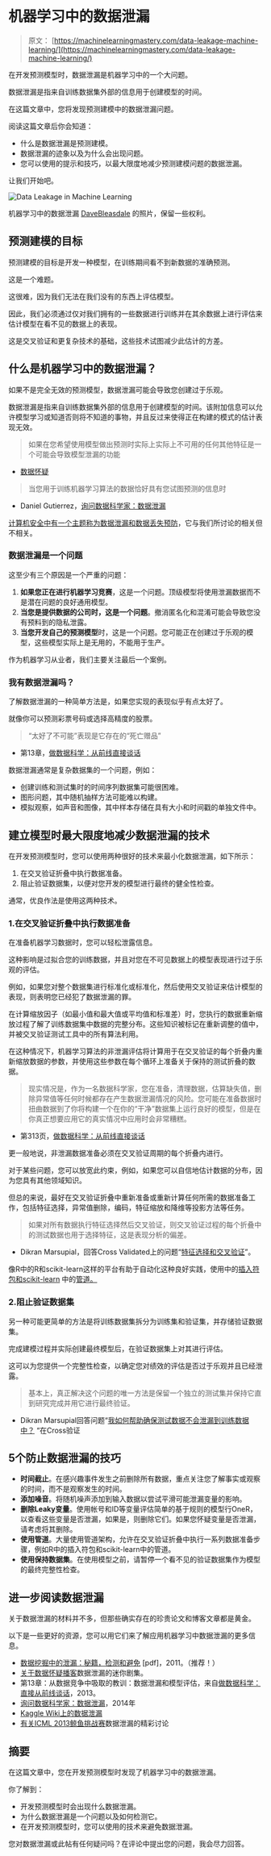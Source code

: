 # 机器学习中的数据泄漏

> 原文： [https://machinelearningmastery.com/data-leakage-machine-learning/](https://machinelearningmastery.com/data-leakage-machine-learning/)

在开发预测模型时，数据泄漏是机器学习中的一个大问题。

数据泄漏是指来自训练数据集外部的信息用于创建模型的时间。

在这篇文章中，您将发现预测建模中的数据泄漏问题。

阅读这篇文章后你会知道：

*   什么是数据泄漏是预测建模。
*   数据泄漏的迹象以及为什么会出现问题。
*   您可以使用的提示和技巧，以最大限度地减少预测建模问题的数据泄漏。

让我们开始吧。

![Data Leakage in Machine Learning](img/25023ca02595bba7bd16d28f131d8b25.jpg)

机器学习中的数据泄漏
[DaveBleasdale](https://www.flickr.com/photos/sidelong/20147524535/) 的照片，保留一些权利。

## 预测建模的目标

预测建模的目标是开发一种模型，在训练期间看不到新数据的准确预测。

这是一个难题。

这很难，因为我们无法在我们没有的东西上评估模型。

因此，我们必须通过仅对我们拥有的一些数据进行训练并在其余数据上进行评估来估计模型在看不见的数据上的表现。

这是交叉验证和更复杂技术的基础，这些技术试图减少此估计的方差。

## 什么是机器学习中的数据泄漏？

如果不是完全无效的预测模型，数据泄漏可能会导致您创建过于乐观。

数据泄漏是指来自训练数据集外部的信息用于创建模型的时间。该附加信息可以允许模型学习或知道否则将不知道的事物，并且反过来使得正在构建的模式的估计表现无效。

> 如果在您希望使用模型做出预测时实际上实际上不可用的任何其他特征是一个可能会导致模型泄漏的功能

- [数据怀疑](http://dataskeptic.com/epnotes/leakage.php)

> 当您用于训练机器学习算法的数据恰好具有您试图预测的信息时

- Daniel Gutierrez，[询问数据科学家：数据泄漏](http://insidebigdata.com/2014/11/26/ask-data-scientist-data-leakage/)

[计算机安全中有一个主题称为数据泄漏和数据丢失预防](https://en.wikipedia.org/wiki/Data_loss_prevention_software)，它与我们所讨论的相关但不相关。

### 数据泄漏是一个问题

这至少有三个原因是一个严重的问题：

1.  **如果您正在进行机器学习竞赛**，这是一个问题。顶级模型将使用泄漏数据而不是潜在问题的良好通用模型。
2.  **当您是提供数据的公司时，这是一个问题**。撤消匿名化和混淆可能会导致您没有预料到的隐私泄露。
3.  **当您开发自己的预测模型**时，这是一个问题。您可能正在创建过于乐观的模型，这些模型实际上是无用的，不能用于生产。

作为机器学习从业者，我们主要关注最后一个案例。

### 我有数据泄漏吗？

了解数据泄漏的一种简单方法是，如果您实现的表现似乎有点太好了。

就像你可以预测彩票号码或选择高精度的股票。

> “太好了不可能”表现是它存在的“死亡赠品”

- 第13章，[做数据科学：从前线直接谈话](http://www.amazon.com/dp/1449358659?tag=inspiredalgor-20)

数据泄漏通常是复杂数据集的一个问题，例如：

*   创建训练和测试集时的时间序列数据集可能很困难。
*   图形问题，其中随机抽样方法可能难以构建。
*   模拟观察，如声音和图像，其中样本存储在具有大小和时间戳的单独文件中。

## 建立模型时最大限度地减少数据泄漏的技术

在开发预测模型时，您可以使用两种很好的技术来最小化数据泄漏，如下所示：

1.  在交叉验证折叠中执行数据准备。
2.  阻止验证数据集，以便对您开发的模型进行最终的健全性检查。

通常，优良作法是使用这两种技术。

### 1.在交叉验证折叠中执行数据准备

在准备机器学习数据时，您可以轻松泄露信息。

这种影响是过拟合您的训练数据，并且对您在不可见数据上的模型表现进行过于乐观的评估。

例如，如果您对整个数据集进行标准化或标准化，然后使用交叉验证来估计模型的表现，则表明您已经犯了数据泄漏的罪。

在计算缩放因子（如最小值和最大值或平均值和标准差）时，您执行的数据重新缩放过程了解了训练数据集中数据的完整分布。这些知识被标记在重新调整的值中，并被交叉验证测试工具中的所有算法利用。

在这种情况下，机器学习算法的非泄漏评估将计算用于在交叉验证的每个折叠内重新缩放数据的参数，并使用这些参数在每个循环上准备关于保持的测试折叠的数据。

> 现实情况是，作为一名数据科学家，您在准备，清理数据，估算缺失值，删除异常值等任何时候都存在产生数据泄漏情况的风险。您可能在准备数据时扭曲数据到了你将构建一个在你的“干净”数据集上运行良好的模型，但是在你真正想要应用它的真实情况中应用时会非常糟糕。

- 第313页，[做数据科学：从前线直接谈话](http://www.amazon.com/dp/1449358659?tag=inspiredalgor-20)

更一般地说，非泄漏数据准备必须在交叉验证周期的每个折叠内进行。

对于某些问题，您可以放宽此约束，例如，如果您可以自信地估计数据的分布，因为您具有其他领域知识。

但总的来说，最好在交叉验证折叠中重新准备或重新计算任何所需的数据准备工作，包括特征选择，异常值删除，编码，特征缩放和降维等投影方法等任务。

> 如果对所有数据执行特征选择然后交叉验证，则交叉验证过程的每个折叠中的测试数据也用于选择特征，这是表现分析的偏差。

- Dikran Marsupial，回答Cross Validated上的问题“[特征选择和交叉验证](http://stats.stackexchange.com/questions/27750/feature-selection-and-cross-validation)”。

像R中的R和scikit-learn这样的平台有助于自动化这种良好实践，使用中的[插入符包和scikit-learn](http://machinelearningmastery.com/caret-r-package-for-applied-predictive-modeling/) 中的[管道。](http://machinelearningmastery.com/automate-machine-learning-workflows-pipelines-python-scikit-learn/)

### 2.阻止验证数据集

另一种可能更简单的方法是将训练数据集拆分为训练集和验证集，并存储验证数据集。

完成建模过程并实际创建最终模型后，在验证数据集上对其进行评估。

这可以为您提供一个完整性检查，以确定您对绩效的评估是否过于乐观并且已经泄露。

> 基本上，真正解决这个问题的唯一方法是保留一个独立的测试集并保持它直到研究完成并用它进行最终验证。

- Dikran Marsupial回答问题“[我如何帮助确保测试数据不会泄漏到训练数据中？](http://stats.stackexchange.com/questions/20010/how-can-i-help-ensure-testing-data-does-not-leak-into-training-data) “在Cross验证

## 5个防止数据泄漏的技巧

*   **时间截止**。在感兴趣事件发生之前删除所有数据，重点关注您了解事实或观察的时间，而不是观察发生的时间。
*   **添加噪音**。将随机噪声添加到输入数据以尝试平滑可能泄漏变量的影响。
*   **删除Leaky变量**。使用帐号和ID等变量评估简单的基于规则的模型行OneR，以查看这些变量是否泄漏，如果是，则删除它们。如果您怀疑变量是否泄漏，请考虑将其删除。
*   **使用管道**。大量使用管道架构，允许在交叉验证折叠中执行一系列数据准备步骤，例如R中的插入符包和scikit-learn中的管道。
*   **使用保持数据集**。在使用模型之前，请暂停一个看不见的验证数据集作为模型的最终完整性检查。

## 进一步阅读数据泄漏

关于数据泄漏的材料并不多，但那些确实存在的珍贵论文和博客文章都是黄金。

以下是一些更好的资源，您可以用它们来了解应用机器学习中数据泄漏的更多信息。

*   [数据挖掘中的泄漏：秘籍，检测和避免](https://www.cs.umb.edu/~ding/history/470_670_fall_2011/papers/cs670_Tran_PreferredPaper_LeakingInDataMining.pdf) [pdf]，2011。（推荐！）
*   [关于数据怀疑播客](http://dataskeptic.com/epnotes/leakage.php)数据泄漏的迷你剧集。
*   第13章：从数据竞争中吸取的教训：数据泄漏和模型评估，来自[做数据科学：直接从前线谈话](http://www.amazon.com/dp/1449358659?tag=inspiredalgor-20)，2013。
*   [询问数据科学家：数据泄漏](http://insidebigdata.com/2014/11/26/ask-data-scientist-data-leakage/)，2014年
*   [Kaggle Wiki上的数据泄漏](https://www.kaggle.com/wiki/Leakage)
*   [有关ICML 2013鲸鱼挑战赛](https://www.kaggle.com/c/the-icml-2013-whale-challenge-right-whale-redux/forums/t/4865/the-leakage-and-how-it-was-fixed/25839#post25839)数据泄漏的精彩讨论

## 摘要

在这篇文章中，您在开发预测模型时发现了机器学习中的数据泄漏。

你了解到：

*   开发预测模型时会出现什么数据泄漏。
*   为什么数据泄漏是一个问题以及如何检测它。
*   在开发预测模型时，您可以使用的技术来避免数据泄漏。

您对数据泄漏或此帖有任何疑问吗？在评论中提出您的问题，我会尽力回答。